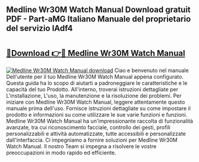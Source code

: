 ## Medline Wr30M Watch Manual Download gratuit PDF - Part-aMG Italiano Manuale del proprietario del servizio IAdf4

# <h2><a href="http://dfai1mi.blite.top/?on=Medline+Wr30M+Watch+Manual">🔗Download 👉🔴 Medline Wr30M Watch Manual</a></h2>

[![Medline Wr30M Watch Manual download](https://i.imgur.com/lujVjoI.png)](http://dfai1mi.blite.top/?on=Medline+Wr30M+Watch+Manual)
Ciao e benvenuto nel manuale Dell'utente per il tuo Medline Wr30M Watch Manual appena configurato. Questa guida ha lo scopo di aiutarti a padroneggiare le caratteristiche e le capacità del tuo Prodotto. All'interno, troverai istruzioni dettagliate per L'installazione, L'uso, la manutenzione e la risoluzione dei problemi. Per iniziare con Medline Wr30M Watch Manual, leggere attentamente questo manuale prima dell'uso. Fornisce istruzioni dettagliate su come impostare il prodotto e informazioni su come utilizzare le sue varie funzioni e funzioni. Medline Wr30M Watch Manual ha un'impressionante raccolta di funzionalità avanzate, tra cui riconoscimento facciale, controllo dei gesti, profili personalizzabili e attività automatizzate, tutte accessibili e personalizzate dall'interfaccia. Ci impegniamo a fornire soluzioni per Medline Wr30M Watch Manual. Il nostro Team si impegna a risolvere le vostre preoccupazioni in modo rapido ed efficiente.
